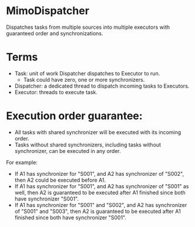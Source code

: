 # MimoDispatcher
Dispatches tasks from multiple sources into multiple executors with guaranteed order and synchronizations.

# Terms
* Task: unit of work Dispatcher dispatches to Executor to run.
  * Task could have zero, one or more synchronizers.
* Dispatcher: a dedicated thread to dispatch incoming tasks to Executors.
* Executor: threads to execute task.

# Execution order guarantee:
* All tasks with shared synchronizer will be executed with its incoming order.
* Tasks without shared synchronizers, including tasks without synchronizer, can be executed in any order.

For example:

* If A1 has synchronizer for "S001", and A2 has synchronizer of "S002", then A2 could be executed before A1.
* If A1 has synchronizer for "S001", and A2 has synchronizer of "S001" as well, then A2 is guaranteed to be executed after A1 finished  since both have synchronizer "S001".
* If A1 has synchronizer for "S001" and "S002", and A2 has synchronizer of "S001" and "S003", then A2 is guaranteed to be executed after A1 finished since both have synchronizer "S001".

